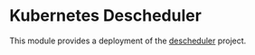 # Kubernetes Descheduler

This module provides a deployment of the [descheduler](https://github.com/kubernetes-sigs/descheduler) project.
